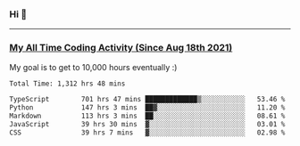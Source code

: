 ### Hi 🙂

---

### <a href="https://wakatime.com/@Eroxl">My All Time Coding Activity (Since Aug 18th 2021)</a>
My goal is to get to 10,000 hours eventually :)
<!--START_SECTION:waka-->

```txt
Total Time: 1,312 hrs 48 mins

TypeScript        701 hrs 47 mins █████████████▒░░░░░░░░░░░   53.46 %
Python            147 hrs 3 mins  ██▓░░░░░░░░░░░░░░░░░░░░░░   11.20 %
Markdown          113 hrs 3 mins  ██░░░░░░░░░░░░░░░░░░░░░░░   08.61 %
JavaScript        39 hrs 30 mins  ▓░░░░░░░░░░░░░░░░░░░░░░░░   03.01 %
CSS               39 hrs 7 mins   ▓░░░░░░░░░░░░░░░░░░░░░░░░   02.98 %
```

<!--END_SECTION:waka-->

